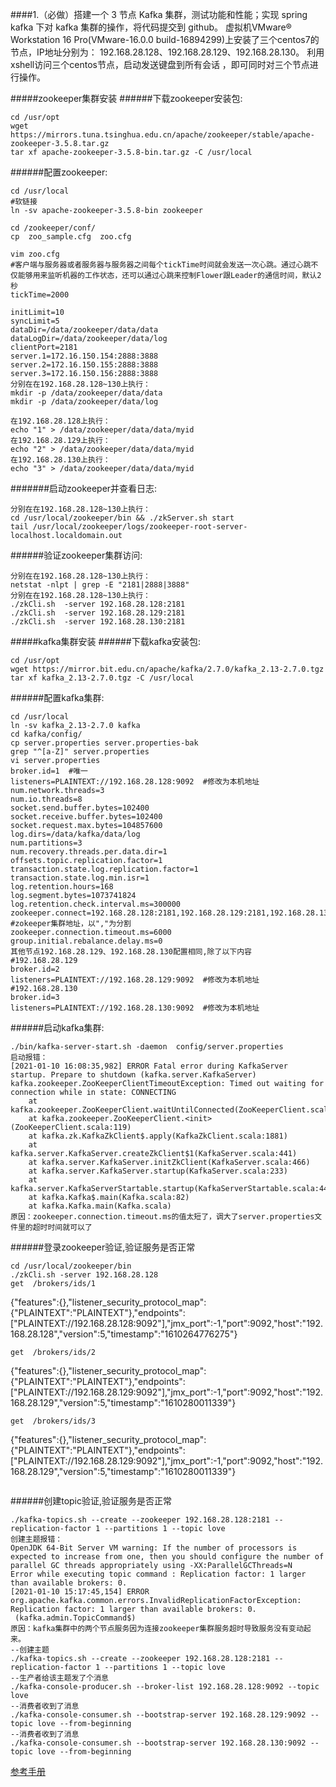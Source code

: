 ####1.（必做）搭建一个 3 节点 Kafka 集群，测试功能和性能；实现 spring kafka 下对 kafka 集群的操作，将代码提交到 github。
虚拟机VMware® Workstation 16 Pro(VMware-16.0.0 build-16894299)上安装了三个centos7的节点，IP地址分别为：
192.168.28.128、192.168.28.129、192.168.28.130。
利用xshell访问三个centos节点，启动发送键盘到所有会话  ，即可同时对三个节点进行操作。


#####zookeeper集群安装
######下载zookeeper安装包:
```
cd /usr/opt
wget https://mirrors.tuna.tsinghua.edu.cn/apache/zookeeper/stable/apache-zookeeper-3.5.8.tar.gz
tar xf apache-zookeeper-3.5.8-bin.tar.gz -C /usr/local
```
######配置zookeeper:
```
cd /usr/local
#软链接
ln -sv apache-zookeeper-3.5.8-bin zookeeper

cd /zookeeper/conf/
cp  zoo_sample.cfg  zoo.cfg

vim zoo.cfg
#客户端与服务器或者服务器与服务器之间每个tickTime时间就会发送一次心跳。通过心跳不仅能够用来监听机器的工作状态，还可以通过心跳来控制Flower跟Leader的通信时间，默认2秒
tickTime=2000

initLimit=10
syncLimit=5
dataDir=/data/zookeeper/data/data
dataLogDir=/data/zookeeper/data/log
clientPort=2181
server.1=172.16.150.154:2888:3888
server.2=172.16.150.155:2888:3888
server.3=172.16.150.156:2888:3888
分别在在192.168.28.128~130上执行：
mkdir -p /data/zookeeper/data/data
mkdir -p /data/zookeeper/data/log

在192.168.28.128上执行：
echo "1" > /data/zookeeper/data/data/myid
在192.168.28.129上执行：
echo "2" > /data/zookeeper/data/data/myid
在192.168.28.130上执行：
echo "3" > /data/zookeeper/data/data/myid
```
#######启动zookeeper并查看日志:
```
分别在在192.168.28.128~130上执行：
cd /usr/local/zookeeper/bin && ./zkServer.sh start
tail /usr/local/zookeeper/logs/zookeeper-root-server-localhost.localdomain.out
```
######验证zookeeper集群访问:
```
分别在在192.168.28.128~130上执行：
netstat -nlpt | grep -E "2181|2888|3888"
分别在在192.168.28.128~130上执行：
./zkCli.sh  -server 192.168.28.128:2181
./zkCli.sh  -server 192.168.28.129:2181
./zkCli.sh  -server 192.168.28.130:2181
```
#####kafka集群安装
######下载kafka安装包:
```
cd /usr/opt
wget https://mirror.bit.edu.cn/apache/kafka/2.7.0/kafka_2.13-2.7.0.tgz
tar xf kafka_2.13-2.7.0.tgz -C /usr/local
```
######配置kafka集群:
```
cd /usr/local
ln -sv kafka_2.13-2.7.0 kafka
cd kafka/config/
cp server.properties server.properties-bak
grep "^[a-Z]" server.properties
vi server.properties
broker.id=1  #唯一
listeners=PLAINTEXT://192.168.28.128:9092  #修改为本机地址
num.network.threads=3
num.io.threads=8
socket.send.buffer.bytes=102400
socket.receive.buffer.bytes=102400
socket.request.max.bytes=104857600
log.dirs=/data/kafka/data/log
num.partitions=3
num.recovery.threads.per.data.dir=1
offsets.topic.replication.factor=1
transaction.state.log.replication.factor=1
transaction.state.log.min.isr=1
log.retention.hours=168
log.segment.bytes=1073741824
log.retention.check.interval.ms=300000
zookeeper.connect=192.168.28.128:2181,192.168.28.129:2181,192.168.28.130:2181  #zokeeper集群地址，以","为分割
zookeeper.connection.timeout.ms=6000
group.initial.rebalance.delay.ms=0
其他节点192.168.28.129、192.168.28.130配置相同,除了以下内容
#192.168.28.129
broker.id=2
listeners=PLAINTEXT://192.168.28.129:9092  #修改为本机地址
#192.168.28.130
broker.id=3
listeners=PLAINTEXT://192.168.28.130:9092  #修改为本机地址
```
######启动kafka集群:
```
./bin/kafka-server-start.sh -daemon  config/server.properties
启动报错：
[2021-01-10 16:08:35,982] ERROR Fatal error during KafkaServer startup. Prepare to shutdown (kafka.server.KafkaServer)
kafka.zookeeper.ZooKeeperClientTimeoutException: Timed out waiting for connection while in state: CONNECTING
	at kafka.zookeeper.ZooKeeperClient.waitUntilConnected(ZooKeeperClient.scala:262)
	at kafka.zookeeper.ZooKeeperClient.<init>(ZooKeeperClient.scala:119)
	at kafka.zk.KafkaZkClient$.apply(KafkaZkClient.scala:1881)
	at kafka.server.KafkaServer.createZkClient$1(KafkaServer.scala:441)
	at kafka.server.KafkaServer.initZkClient(KafkaServer.scala:466)
	at kafka.server.KafkaServer.startup(KafkaServer.scala:233)
	at kafka.server.KafkaServerStartable.startup(KafkaServerStartable.scala:44)
	at kafka.Kafka$.main(Kafka.scala:82)
	at kafka.Kafka.main(Kafka.scala)
原因：zookeeper.connection.timeout.ms的值太短了，调大了server.properties文件里的超时时间就可以了
```
######登录zookeeper验证,验证服务是否正常
```
cd /usr/local/zookeeper/bin
./zkCli.sh -server 192.168.28.128
get  /brokers/ids/1
```
{"features":{},"listener_security_protocol_map":{"PLAINTEXT":"PLAINTEXT"},"endpoints":["PLAINTEXT://192.168.28.128:9092"],"jmx_port":-1,"port":9092,"host":"192.168.28.128","version":5,"timestamp":"1610264776275"}

```
get  /brokers/ids/2
```
{"features":{},"listener_security_protocol_map":{"PLAINTEXT":"PLAINTEXT"},"endpoints":["PLAINTEXT://192.168.28.129:9092"],"jmx_port":-1,"port":9092,"host":"192.168.28.129","version":5,"timestamp":"1610280011339"}

```
get  /brokers/ids/3
```
{"features":{},"listener_security_protocol_map":{"PLAINTEXT":"PLAINTEXT"},"endpoints":["PLAINTEXT://192.168.28.129:9092"],"jmx_port":-1,"port":9092,"host":"192.168.28.129","version":5,"timestamp":"1610280011339"}

```
```
######创建topic验证,验证服务是否正常
```
./kafka-topics.sh --create --zookeeper 192.168.28.128:2181 --replication-factor 1 --partitions 1 --topic love
创建主题报错：
OpenJDK 64-Bit Server VM warning: If the number of processors is expected to increase from one, then you should configure the number of parallel GC threads appropriately using -XX:ParallelGCThreads=N
Error while executing topic command : Replication factor: 1 larger than available brokers: 0.
[2021-01-10 15:17:45,154] ERROR org.apache.kafka.common.errors.InvalidReplicationFactorException: Replication factor: 1 larger than available brokers: 0.
 (kafka.admin.TopicCommand$)
原因：kafka集群中的两个节点服务因为连接zookeeper集群服务超时导致服务没有变动起来。
--创建主题
./kafka-topics.sh --create --zookeeper 192.168.28.128:2181 --replication-factor 1 --partitions 1 --topic love
--生产者给该主题发了个消息
./kafka-console-producer.sh --broker-list 192.168.28.128:9092 --topic love
--消费者收到了消息
./kafka-console-consumer.sh --bootstrap-server 192.168.28.129:9092 --topic love --from-beginning
--消费者收到了消息
./kafka-console-consumer.sh --bootstrap-server 192.168.28.130:9092 --topic love --from-beginning
```
[参考手册](https://www.cnblogs.com/panwenbin-logs/p/10369402.html)
